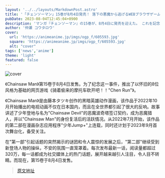 ```yaml
---
layout: '../../layouts/MarkdownPost.astro'
title: '「チェンソーマン」15巻が8月4日発売！ 落下の悪魔から逃げるWEBブラウザゲーム「チェン走」公開'
pubDate: 2023-08-04T12:45:04+0900
description: 'マンガ『チェンソーマン』の15巻が、8月4日に発売を迎えた。 これを記念して、15巻の内容を昔懐かしい8bit風のWEBブラウザゲームとして再現した、『盗んだバイクで斬り開くッ！！「チェン走」』が公開された。'
author: '仲瀬 コウタロウ'
cover:
  url: 'https://animeanime.jp/imgs/ogp_f/605593.jpg'
  square: 'https://animeanime.jp/imgs/ogp_f/605593.jpg'
  alt: "cover"
tags: ['news','anime']
theme: 'light'
featured: false
---
```


![cover](https://animeanime.jp/imgs/ogp_f/605593.jpg)

《Chainsaw Man》第15卷于8月4日发售。为了纪念这一事件，推出了以怀旧的8位风格为基础的网页游戏《骑着偷来的摩托车砍开吧！！"Chen Run"》。

《Chainsaw Man》是由藤本タツキ创作的黑暗英雄动作漫画，该作品于2022年10月开始播出的电视动画不仅在日本国内，而且在全世界都引起了很大的反响。故事讲述了少年登地与名为"Chainsaw Devil"的恶魔波奇塔签订契约，成为恶魔猎人，并以"Chainsaw Man"的身份复活后的活跃情况。从2022年7月开始，该作品的第二部在漫画杂志应用程序"少年Jump+"上连载，同时还计划于2023年9月首次舞台化，备受关注。

在"第一部"引起话题的突然揭示的谜团和令人震惊的发展之后，"第二部"继续受到新登场人物的操纵，不安的氛围一直笼罩着。每次发布最新一话，阅读量都超过320万，每一话都成为社交媒体上的热门话题，展开越来越引人注目，令人目不转睛。而现在，第15卷于8月4日发售。

>[原文地址](https://animeanime.jp/article/2023/08/04/79078.html)  